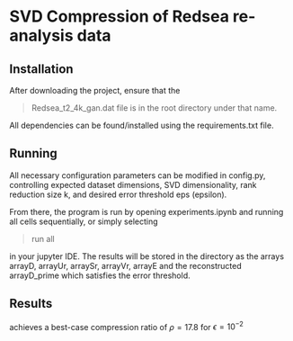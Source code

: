 # SVD Compression of Redsea re-analysis data

## Installation
After downloading the project, ensure that the 

> Redsea_t2_4k_gan.dat file is in the root directory under that name.

All dependencies can be found/installed using the requirements.txt file. 


## Running
All necessary configuration parameters can be modified in config.py,
controlling expected dataset dimensions, SVD dimensionality, rank reduction size k, and 
desired error threshold eps (epsilon).

From there, the program is run by opening experiments.ipynb and running all cells sequentially, or simply selecting 

> run all

in your jupyter IDE. The results will be stored in the directory as the arrays
arrayD, arrayUr, arraySr, arrayVr, arrayE and  the reconstructed arrayD_prime which satisfies the error threshold.

## Results

achieves a best-case compression ratio of $\rho = 17.8$ for $\epsilon = 10^{-2}$
